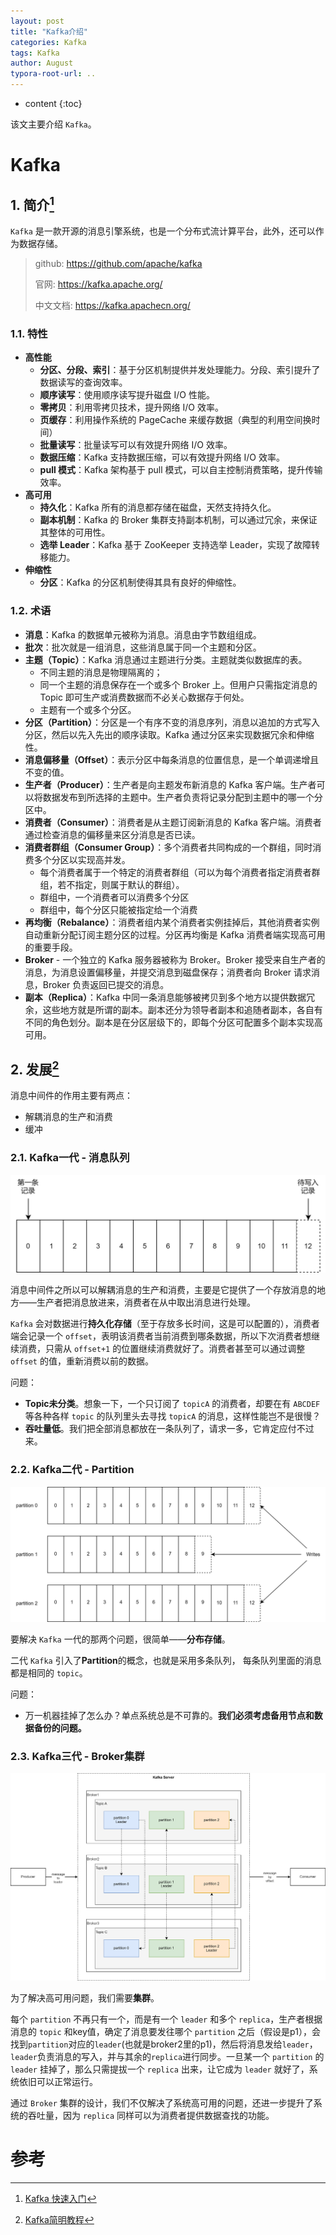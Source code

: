 ```yaml
---
layout: post
title: "Kafka介绍"
categories: Kafka
tags: Kafka
author: August
typora-root-url: ..
---
```


* content
{:toc}

该文主要介绍 `Kafka`。



# Kafka



## 1. 简介[^1]

`Kafka` 是一款开源的消息引擎系统，也是一个分布式流计算平台，此外，还可以作为数据存储。

> github: https://github.com/apache/kafka
> 
> 官网: https://kafka.apache.org/
> 
> 中文文档: https://kafka.apachecn.org/


### 1.1. 特性

- **高性能**
  - **分区、分段、索引**：基于分区机制提供并发处理能力。分段、索引提升了数据读写的查询效率。
  - **顺序读写**：使用顺序读写提升磁盘 I/O 性能。
  - **零拷贝**：利用零拷贝技术，提升网络 I/O 效率。
  - **页缓存**：利用操作系统的 PageCache 来缓存数据（典型的利用空间换时间）
  - **批量读写**：批量读写可以有效提升网络 I/O 效率。
  - **数据压缩**：Kafka 支持数据压缩，可以有效提升网络 I/O 效率。
  - **pull 模式**：Kafka 架构基于 pull 模式，可以自主控制消费策略，提升传输效率。
- **高可用**
  - **持久化**：Kafka 所有的消息都存储在磁盘，天然支持持久化。
  - **副本机制**：Kafka 的 Broker 集群支持副本机制，可以通过冗余，来保证其整体的可用性。
  - **选举 Leader**：Kafka 基于 ZooKeeper 支持选举 Leader，实现了故障转移能力。
- **伸缩性**
  - **分区**：Kafka 的分区机制使得其具有良好的伸缩性。

### 1.2. 术语

- **消息**：Kafka 的数据单元被称为消息。消息由字节数组组成。
- **批次**：批次就是一组消息，这些消息属于同一个主题和分区。
- **主题（Topic）**：Kafka 消息通过主题进行分类。主题就类似数据库的表。
  - 不同主题的消息是物理隔离的；
  - 同一个主题的消息保存在一个或多个 Broker 上。但用户只需指定消息的 Topic 即可生产或消费数据而不必关心数据存于何处。
  - 主题有一个或多个分区。
- **分区（Partition）**：分区是一个有序不变的消息序列，消息以追加的方式写入分区，然后以先入先出的顺序读取。Kafka 通过分区来实现数据冗余和伸缩性。
- **消息偏移量（Offset）**：表示分区中每条消息的位置信息，是一个单调递增且不变的值。
- **生产者（Producer）**：生产者是向主题发布新消息的 Kafka 客户端。生产者可以将数据发布到所选择的主题中。生产者负责将记录分配到主题中的哪一个分区中。
- **消费者（Consumer）**：消费者是从主题订阅新消息的 Kafka 客户端。消费者通过检查消息的偏移量来区分消息是否已读。
- **消费者群组（Consumer Group）**：多个消费者共同构成的一个群组，同时消费多个分区以实现高并发。
  - 每个消费者属于一个特定的消费者群组（可以为每个消费者指定消费者群组，若不指定，则属于默认的群组）。
  - 群组中，一个消费者可以消费多个分区
  - 群组中，每个分区只能被指定给一个消费
- **再均衡（Rebalance）**：消费者组内某个消费者实例挂掉后，其他消费者实例自动重新分配订阅主题分区的过程。分区再均衡是 Kafka 消费者端实现高可用的重要手段。
- **Broker** - 一个独立的 Kafka 服务器被称为 Broker。Broker 接受来自生产者的消息，为消息设置偏移量，并提交消息到磁盘保存；消费者向 Broker 请求消息，Broker 负责返回已提交的消息。
- **副本（Replica）**：Kafka 中同一条消息能够被拷贝到多个地方以提供数据冗余，这些地方就是所谓的副本。副本还分为领导者副本和追随者副本，各自有不同的角色划分。副本是在分区层级下的，即每个分区可配置多个副本实现高可用。



## 2. 发展[^2]

消息中间件的作用主要有两点：

- 解耦消息的生产和消费
- 缓冲

### 2.1. Kafka一代 - 消息队列

![img](/media/image/2024-03-07-Kafka介绍/kafka_queue.svg)

消息中间件之所以可以解耦消息的生产和消费，主要是它提供了一个存放消息的地方——生产者把消息放进来，消费者在从中取出消息进行处理。

`Kafka` 会对数据进行**持久化存储**（至于存放多长时间，这是可以配置的），消费者端会记录一个 `offset`，表明该消费者当前消费到哪条数据，所以下次消费者想继续消费，只需从 `offset+1` 的位置继续消费就好了。消费者甚至可以通过调整 `offset` 的值，重新消费以前的数据。

问题：

- **Topic未分类**。想象一下，一个只订阅了 `topicA` 的消费者，却要在有 `ABCDEF` 等各种各样 `topic` 的队列里头去寻找 `topicA` 的消息，这样性能岂不是很慢？
- **吞吐量低**。我们把全部消息都放在一条队列了，请求一多，它肯定应付不过来。

### 2.2. Kafka二代 - Partition

![img](/media/image/2024-03-07-Kafka介绍/kafka_partition.svg)

要解决 `Kafka` 一代的那两个问题，很简单——**分布存储**。

二代 `Kafka` 引入了**Partition**的概念，也就是采用多条队列， 每条队列里面的消息都是相同的 `topic`。

问题：

- 万一机器挂掉了怎么办？单点系统总是不可靠的。**我们必须考虑备用节点和数据备份的问题。**

### 2.3. Kafka三代 - Broker集群

![img](/media/image/2024-03-07-Kafka介绍/kafka_broker.svg)

为了解决高可用问题，我们需要**集群**。

每个 `partition` 不再只有一个，而是有一个 `leader` 和多个 `replica`，生产者根据消息的 `topic` 和key值，确定了消息要发往哪个 `partition` 之后（假设是p1），会找到`partition`对应的`leader`(也就是broker2里的p1)，然后将消息发给`leader`，`leader`负责消息的写入，并与其余的`replica`进行同步。一旦某一个 `partition` 的 `leader` 挂掉了，那么只需提拔一个 `replica` 出来，让它成为 `leader` 就好了，系统依旧可以正常运行。

通过 `Broker` 集群的设计，我们不仅解决了系统高可用的问题，还进一步提升了系统的吞吐量，因为 `replica` 同样可以为消费者提供数据查找的功能。



# 参考

[^1]: [Kafka 快速入门](https://dunwu.github.io/bigdata-tutorial/kafka/Kafka%E5%BF%AB%E9%80%9F%E5%85%A5%E9%97%A8.html)
[^2]: [Kafka简明教程](https://zhuanlan.zhihu.com/p/37405836)

